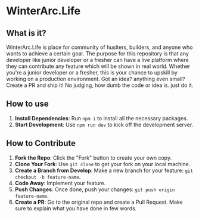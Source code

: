 # WinterArc.Life

## What is it?
WinterArc.Life is place for community of huslters, builders, and anyone who wants to achieve a certain goal.
The purpose for this repository is that any developer like  junior developer or a fresher can have a live platform where they can contribute any feature which will be shown in real world. Whether you're a junior developer or a fresher, this is your chance to upskill by working on a production environment. Got an idea? anything even small? Create a PR and  ship it! No judging, how dumb the code or idea is. just do it.

## How to use

1. **Install Dependencies**: Run `npm i` to install all the necessary packages.
2. **Start Development**: Use `npm run dev` to kick off the development server.

## How to Contribute

1. **Fork the Repo**: Click the "Fork" button to create your own copy.
2. **Clone Your Fork**: Use `git clone` to get your fork on your local machine.
3. **Create a Branch from Develop**: Make a new branch for your feature: `git checkout -b feature-name`.
4. **Code Away**: Implement your feature.
5. **Push Changes**: Once done, push your changes: `git push origin feature-name`.
6. **Create a PR**: Go to the original repo and create a Pull Request. Make sure to explain what you have done in few words.

